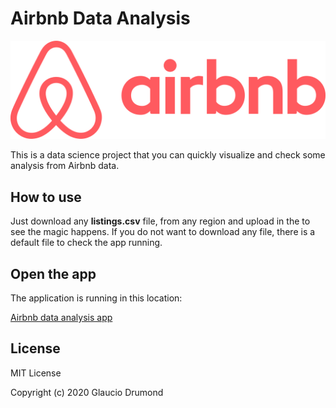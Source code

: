 # Airbnb Data Analysis

![alt text](Airbnb-logo-2.png) 

This is a data science project that you can quickly 
visualize and check some analysis from Airbnb data.

## How to use
Just download any **listings.csv** file, from any region 
and upload in the to see the magic happens.
If you do not want to download any file, there is a 
default file to check the app running.

## Open the app
The application is running in this location:

[Airbnb data analysis app](airbnb-data-analysis.herokuapp.com/)

## License
MIT License

Copyright (c) 2020 Glaucio Drumond